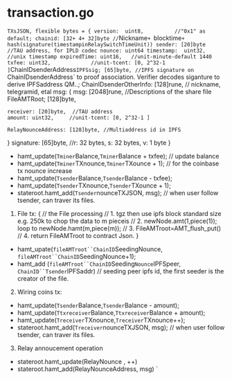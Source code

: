# transaction.go
`
TXsJSON, flexible bytes
= {
         version:  uint8,          //"0x1" as default;
        chainid: [32+ 4+ 32]byte // `Nickname`+ `blocktime` + hash(signature(timestampinRelaySwitchTimeUnit))
sender: [20]byte        //TAU address, for IPLD codec
nounce: uint64
timestamp:  uint32,    //unix timestamp
expiredTime: uint16,   //unit-minute-default 1440
txfee: uint32,             //unit-tcent: [0, 2^32-1 ]
`ChainIDsenderAddress`IPFSsig; [65]byte, //IPFS signature on `ChainIDsenderAddress` to proof association. Verifier decodes siganture to derive IPFSaddress QM..; 
ChainIDsenderOtherInfo: [128]rune,  // nickname, telegramid, etal
msg:  {
    msg: [2048]rune,      //Descriptions of the share file
    FileAMTRoot; [128]byte,

    receiver: [20]byte,  //TAU address
    amount: uint32,     //unit-tcent: [0, 2^32-1 ]

    RelayNounceAddress: [128]byte, //Multiaddress id in IPFS
}
signature: [65]byte,  //r: 32 bytes, s: 32 bytes, v: 1 byte
}
* hamt_update(`Tminer`Balance,`Tminer`Balance + txfee); // update balance 
* hamt_update(`Tminer`TXnounce,`Tminer`TXounce + 1); // for the coinbase tx nounce increase
* hamt_update(`Tsender`Balance,`Tsender`Balance - txfee);
* hamt_update(`Tsender`TXnounce,`Tsender`TXounce + 1);
* stateroot.hamt_add(`Tsender`nounceTXJSON, msg); // when user follow tsender, can traver its files.
1. File tx:
{
// the File processing
// 1. tgz then use ipfs block standard size e.g. 250k to chop the data to m pieceis
// 2. newNode.amt(1,piece(1)); loop to newNode.hamt(m,piece(m));
// 3. FileAMTroot=AMT_flush_put()
// 4. return FileAMTroot to contract Json. 
}
* hamt_upate(`fileAMTroot``ChainID`SeedingNounce, `fileAMTroot``ChainID`SeedingNounce+1);
* hamt_add  (`fileAMTroot``ChainID`Seeding`Nounce`IPFSpeer, `ChainID``Tsender`IPFSaddr) // seeding peer ipfs id, the first seeder is the creator of the file.

2. Wiring coins tx:
* hamt_update(`Tsender`Balance,`Tsender`Balance - amount);
* hamt_update(`Ttxreceiver`Balance,`Ttxreceiver`Balance + amount);
* hamt_update(`Treceiver`TXnounce,`Treceiver`TXnounce++);
* stateroot.hamt_add(`Treceiver`nounceTXJSON, msg); // when user follow tsender, can traver its files.

3. Relay annoucement operation
* stateroot.hamt_update(RelayNounce , ++)
* stateroot.hamt_add(RelayNounceAddress, msg)
`
